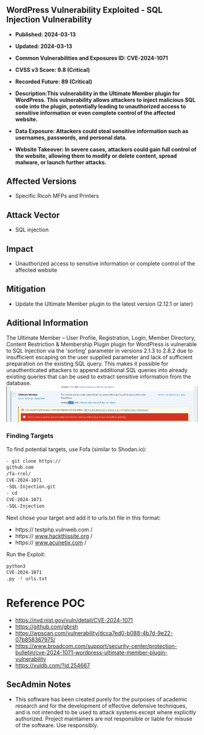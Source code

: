 #
<h2>WordPress Vulnerability Exploited - SQL Injection Vulnerability</h2>

- <b>Published: 2024-03-13</b>

- <b>Updated: 2024-03-13</b>

- <b>Common Vulnerabilities and Exposures ID: CVE-2024-1071</b>

- <b>CVSS v3 Score: 9.8 (Critical)</b>

- <b>Recorded Future: 89 (Critical)</b>
  
- <b>Description:This vulnerability in the Ultimate Member plugin for WordPress. This vulnerability allows attackers to inject malicious SQL code into the plugin, potentially leading to unauthorized access to sensitive information or even complete control of the affected website.</b>

- <b>Data Exposure: Attackers could steal sensitive information such as usernames, passwords, and personal data.</b>

- <b>Website Takeover: In severe cases, attackers could gain full control of the website, allowing them to modify or delete content, spread malware, or launch further attacks.</b>

## Affected Versions
- Specific Ricoh MFPs and Printers

## Attack Vector
- SQL injection

## Impact
- Unauthorized access to sensitive information or complete control of the affected website

## Mitigation
- Update the Ultimate Member plugin to the latest version (2.12.1 or later)


## Aditional Information
The Ultimate Member – User Profile, Registration, Login, Member Directory, Content Restriction & Membership Plugin plugin for WordPress is vulnerable to SQL Injection via the 'sorting' parameter in versions 2.1.3 to 2.8.2 due to insufficient escaping on the user supplied parameter and lack of sufficient preparation on the existing SQL query. This makes it possible for unauthenticated attackers to append additional SQL queries into already existing queries that can be used to extract sensitive information from the database.
![Banner](banner.png)

### Finding Targets

To find potential targets, use Fofa (similar to Shodan.io):

```bash
- git clone https://
github.com
/fa-rrel/
CVE-2024-1071
-SQL-Injection.git
- cd 
CVE-2024-1071
-SQL-Injection
```

Next chose your target and add it to urls.txt file in this format:

- https://
testphp.vulnweb.com
/
- https://
www.hackthissite.org
/
- https://
www.acunetix.com
/

Run the Exploit:

```bash
python3 
CVE-2024-1071
.py -f urls.txt
```

# Reference POC
- https://nvd.nist.gov/vuln/detail/CVE-2024-1071
- https://github.com/gbrsh
- https://wpscan.com/vulnerability/dcca7ed0-b088-4b7d-9e22-07b858367975/
- https://www.broadcom.com/support/security-center/protection-bulletin/cve-2024-1071-wordpress-ultimate-member-plugin-vulnerability
- https://vuldb.com/?id.254667

## SecAdmin Notes
- This software has been created purely for the purposes of academic research and for the development of effective defensive techniques, and is not intended to be used to attack systems except where explicitly authorized. Project maintainers are not responsible or liable for misuse of the software. Use responsibly.
